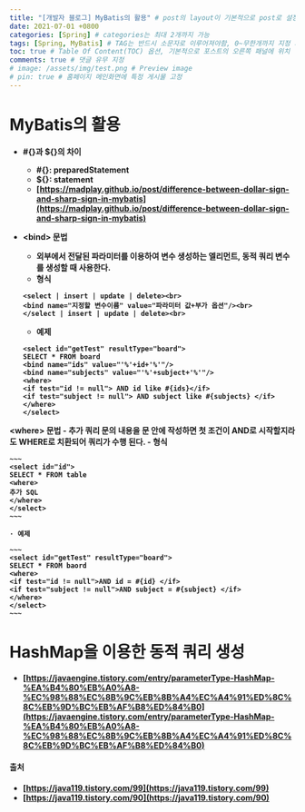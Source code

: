 ```yaml
---
title: "[개발자 블로그] MyBatis의 활용" # post의 layout이 기본적으로 post로 설정되어있어서 Front Matter에 따로 layout변수를 만들어 주지 않아도 됨
date: 2021-07-01 +0800
categories: [Spring] # categories는 최대 2개까지 가능
tags: [Spring, MyBatis] # TAG는 반드시 소문자로 이루어져야함, 0~무한개까지 지정 가능
toc: true # Table Of Content(TOC) 옵션, 기본적으로 포스트의 오른쪽 패널에 위치
comments: true # 댓글 유무 지정
# image: /assets/img/test.png # Preview image
# pin: true # 홈페이지 메인화면에 특정 게시물 고정
---
```


# MyBatis의 활용
-  <b>#{}과 ${}의 차이<b>
    - #{}: preparedStatement
    - ${}: statement
    - [https://madplay.github.io/post/difference-between-dollar-sign-and-sharp-sign-in-mybatis](https://madplay.github.io/post/difference-between-dollar-sign-and-sharp-sign-in-mybatis) 

- <b>&lt;bind&gt; 문법</b>
    - 외부에서 전달된 파라미터를 이용하여 변수 생성하는 엘리먼트, 동적 쿼리 변수를 생성할 때 사용한다.<br>
    - 형식

    ~~~
    <select | insert | update | delete><br>
    <bind name="지정할 변수이름" value="파라미터 값+부가 옵션"/><br>
    </select | insert | update | delete><br>
    ~~~

    - 예제

    ~~~
    <select id="getTest" resultType="board">
    SELECT * FROM board
    <bind name="ids" value="'%'+id+'%'"/>
    <bind name="subjects" value="'%'+subject+'%'"/>
    <where>
    <if test="id != null"> AND id like #{ids}</if>
    <if test="subject != null"> AND subject like #{subjects} </if>
    </where>
    </select>
    ~~~
  
 <b>&lt;where&gt; 문법</b>
    - 추가 쿼리 문의 내용을 <where> 문 안에 작성하면 첫 조건이 AND로 시작할지라도 WHERE로 치환되어 쿼리가 수행 된다.
    - 형식

    ~~~
    <select id="id">
    SELECT * FROM table
    <where>
    추가 SQL
    </where>
    </select>
    ~~~
    
    · 예제

    ~~~
    <select id="getTest" resultType="board">
    SELECT * FROM baord
    <where>
    <if test="id != null">AND id = #{id} </if>
    <if test="subject != null">AND subject = #{subject} </if>
    </where>
    </select>
    ~~~

# HashMap을 이용한 동적 쿼리 생성
- [https://javaengine.tistory.com/entry/parameterType-HashMap-%EA%B4%80%EB%A0%A8-%EC%98%88%EC%8B%9C%EB%8B%A4%EC%A4%91%ED%8C%8C%EB%9D%BC%EB%AF%B8%ED%84%B0](https://javaengine.tistory.com/entry/parameterType-HashMap-%EA%B4%80%EB%A0%A8-%EC%98%88%EC%8B%9C%EB%8B%A4%EC%A4%91%ED%8C%8C%EB%9D%BC%EB%AF%B8%ED%84%B0)

#### 출처
- [https://java119.tistory.com/99](https://java119.tistory.com/99)
- [https://java119.tistory.com/90](https://java119.tistory.com/90)